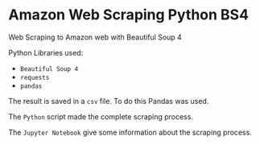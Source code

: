 # Amazon Web Scraping Python BS4
Web Scraping to Amazon web with Beautiful Soup 4

Python Libraries used:
- `Beautiful Soup 4`
- `requests`
- `pandas` 

The result is saved in a `csv` file. To do this Pandas was used.

The `Python` script made the complete scraping process.

The `Jupyter Notebook` give some information about the scraping process.
